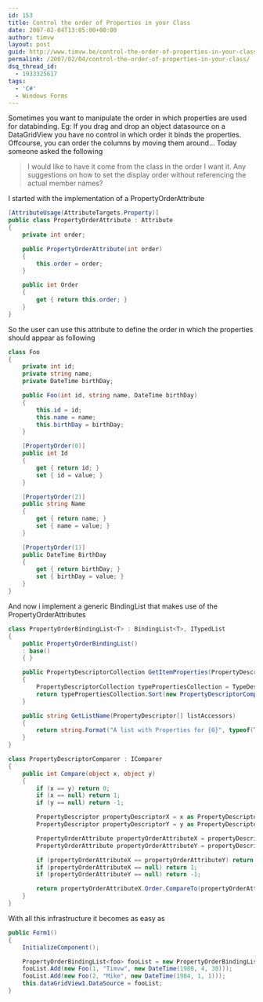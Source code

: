 ```yaml
---
id: 153
title: Control the order of Properties in your Class
date: 2007-02-04T13:05:00+00:00
author: timvw
layout: post
guid: http://www.timvw.be/control-the-order-of-properties-in-your-class/
permalink: /2007/02/04/control-the-order-of-properties-in-your-class/
dsq_thread_id:
  - 1933325617
tags:
  - 'C#'
  - Windows Forms
---
```

Sometimes you want to manipulate the order in which properties are used for databinding. Eg: If you drag and drop an object datasource on a DataGridView you have no control in which order it binds the properties. Offcourse, you can order the columns by moving them around... Today someone asked the following

> <div>
>   I would like to have it come from the class in the order I want it. Any suggestions on how to set the display order without referencing the actual member names?
> </div>

I started with the implementation of a PropertyOrderAttribute

```csharp
[AttributeUsage(AttributeTargets.Property)]
public class PropertyOrderAttribute : Attribute
{
	private int order;

	public PropertyOrderAttribute(int order)
	{
		this.order = order;
	}

	public int Order
	{
		get { return this.order; }
	}
}
```

So the user can use this attribute to define the order in which the properties should appear as following

```csharp
class Foo
{
	private int id;
	private string name;
	private DateTime birthDay;

	public Foo(int id, string name, DateTime birthDay)
	{
		this.id = id;
		this.name = name;
		this.birthDay = birthDay;
	}

	[PropertyOrder(0)]
	public int Id
	{
		get { return id; }
		set { id = value; }
	}

	[PropertyOrder(2)]
	public string Name
	{
		get { return name; }
		set { name = value; }
	}

	[PropertyOrder(1)]
	public DateTime BirthDay
	{
		get { return birthDay; }
		set { birthDay = value; }
	}
}
```

And now i implement a generic BindingList that makes use of the PropertyOrderAttributes

```csharp
class PropertyOrderBindingList<T> : BindingList<T>, ITypedList
{
	public PropertyOrderBindingList()
	: base()
	{ }

	public PropertyDescriptorCollection GetItemProperties(PropertyDescriptor[] listAccessors)
	{
		PropertyDescriptorCollection typePropertiesCollection = TypeDescriptor.GetProperties(typeof(T));
		return typePropertiesCollection.Sort(new PropertyDescriptorComparer());
	}

	public string GetListName(PropertyDescriptor[] listAccessors)
	{
		return string.Format("A list with Properties for {0}", typeof(T).Name);
	}
}

class PropertyDescriptorComparer : IComparer
{
	public int Compare(object x, object y)
	{
		if (x == y) return 0;
		if (x == null) return 1;
		if (y == null) return -1;

		PropertyDescriptor propertyDescriptorX = x as PropertyDescriptor;
		PropertyDescriptor propertyDescriptorY = y as PropertyDescriptor;

		PropertyOrderAttribute propertyOrderAttributeX = propertyDescriptorX.Attributes[typeof(PropertyOrderAttribute)] as PropertyOrderAttribute;
		PropertyOrderAttribute propertyOrderAttributeY = propertyDescriptorY.Attributes[typeof(PropertyOrderAttribute)] as PropertyOrderAttribute;

		if (propertyOrderAttributeX == propertyOrderAttributeY) return 0;
		if (propertyOrderAttributeX == null) return 1;
		if (propertyOrderAttributeY == null) return -1;

		return propertyOrderAttributeX.Order.CompareTo(propertyOrderAttributeY.Order);
	}
}
```

With all this infrastructure it becomes as easy as

```csharp
public Form1()
{
	InitializeComponent();

	PropertyOrderBindingList<foo> fooList = new PropertyOrderBindingList<foo>();
	fooList.Add(new Foo(1, "Timvw", new DateTime(1980, 4, 30)));
	fooList.Add(new Foo(2, "Mike", new DateTime(1984, 1, 1)));
	this.dataGridView1.DataSource = fooList;
}
```
